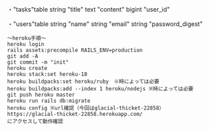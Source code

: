 
・"tasks"table
    string "title"
    text "content"
    bigint "user_id"

・"users"table
    string "name"
    string "email"
    string "password_digest"

    〜heroku手順〜
    heroku login
    rails assets:precompile RAILS_ENV=production
    git add -A
    git commit -m "init"
    heroku create
    heroku stack:set heroku-18
    heroku buildpacks:set heroku/ruby　※時によっては必要
    heroku buildpacks:add --index 1 heroku/nodejs ※時によっては必要
    git push heroku master
    heroku run rails db:migrate
    heroku config ※url確認（今回はglacial-thicket-22858）
    https://glacial-thicket-22858.herokuapp.com/
    にアクセスして動作確認